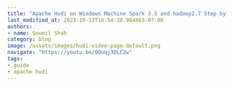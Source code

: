 ```yaml
---
title: "Apache Hudi on Windows Machine Spark 3.3 and hadoop2.7 Step by Step guide and Installation Process"
last_modified_at: 2023-10-13T16:54:38.964863-07:00
authors:
- name: Soumil Shah
category: blog
image: /assets/images/hudi-video-page-default.png
navigate: "https://youtu.be/0Quqj3DLC2w"
tags:
- guide
- apache hudi
---
```

